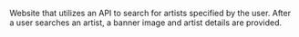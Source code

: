 Website that utilizes an API to search for artists specified by the user. After a user searches an artist, a banner image and artist details are provided. 
